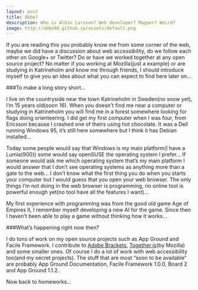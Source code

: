 ```yaml
---
layout: post
title: Abbe?
description: Who is Albin Larsson? Web developer? Mapper? Weird?
image: http://abbe98.github.io/assets/default.png
---
```

If you are reading this you probably know me from some corner of the web, maybe we did have a discussion about web accessibility, do we follow each other on Google+ or Twitter? Do or have we worked together at any open source project? No matter if you working at Mozilla(just a example) or are studying in Katrineholm and know me through friends, I should introduce myself to give you an idea about what you can expect to find here later on…

###To make a long story short…

I live on the countryside near the town Katrineholm in Sweden(no snow yet), I’m 15 years old(soon 16). When you doesn't find me near a computer or studying in Katrineholm you will find me in a forest somewhere looking for flags doing orienteering. I did get my first computer when I was four, from Ericsson because I crashed one of theirs using hot chocolate. It was a Dell running Windows 95, it’s still here somewhere but I think it has Debian installed… 

Today some people would say that Windows is my main platform(I have a Lumia(900)) some would say openSUSE the operating system I prefer… If someone would ask me which operating system that’s my main platform I would answer that I don’t see operating systems as anything more than a gate to the web… I don’t know what the first thing you do when you starts your computer but I would guess that you open your web browser. The only things I’m not doing in the web browser is programming, no online tool is powerful enough yet(no tool have all the features I want)…

My first experience with programming was from the good old game Age of Empires II, I remember myself developing a new AI for the game. Since then I haven't been able to play a game without thinking how it works… 

###What’s happening right now then?

I do tons of work on my open source projects such as App Ground and Facile Framework. I contribute to [Adobe Brackets][1], [Together.js][2](by Mozilla) and some smaller ones. Of course I do a lot of work with web accessibility too(and my secret projects). The stuff that are most “soon to be available” are probably App Ground Documentation, Facile Framework 1.0.0, Board 2 and App Ground 1.1.2.

Now back to homeworks...

[1]: http://brackets.io
[2]: https://togetherjs.com

